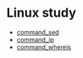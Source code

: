 # Linux study

- [command_sed](./command_sed.md)
- [command_ip](./command_ip.md)
- [command_whereis](./command_whereis.md)
